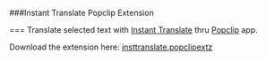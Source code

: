 ###Instant Translate Popclip Extension

===
Translate selected text with [Instant Translate](https://insttranslate.com/mac) thru [Popclip](http://pilotmoon.com/popclip/) app.

Download the extension here: [insttranslate.popclipextz](https://github.com/alxstu/insttranslate-popclip-extention/blob/master/insttranslate.popclipextz?raw=true)